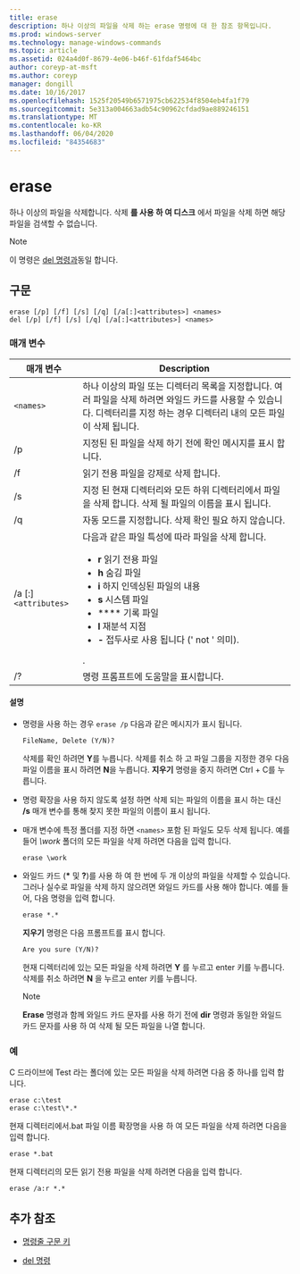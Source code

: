 ```yaml
---
title: erase
description: 하나 이상의 파일을 삭제 하는 erase 명령에 대 한 참조 항목입니다.
ms.prod: windows-server
ms.technology: manage-windows-commands
ms.topic: article
ms.assetid: 024a4d0f-8679-4e06-b46f-61fdaf5464bc
author: coreyp-at-msft
ms.author: coreyp
manager: dongill
ms.date: 10/16/2017
ms.openlocfilehash: 1525f20549b6571975cb622534f8504eb4fa1f79
ms.sourcegitcommit: 5e313a004663adb54c90962cfdad9ae889246151
ms.translationtype: MT
ms.contentlocale: ko-KR
ms.lasthandoff: 06/04/2020
ms.locfileid: "84354683"
---
```

# <a name="erase"></a>erase

하나 이상의 파일을 삭제합니다. 삭제 **를 사용 하 여 디스크** 에서 파일을 삭제 하면 해당 파일을 검색할 수 없습니다.

> [!NOTE]
> 이 명령은 [del 명령과](del.md)동일 합니다.


## <a name="syntax"></a>구문

```
erase [/p] [/f] [/s] [/q] [/a[:]<attributes>] <names>
del [/p] [/f] [/s] [/q] [/a[:]<attributes>] <names>
```

### <a name="parameters"></a>매개 변수

| 매개 변수 | Description |
| --------- | ----------- |
| `<names>` | 하나 이상의 파일 또는 디렉터리 목록을 지정합니다. 여러 파일을 삭제 하려면 와일드 카드를 사용할 수 있습니다. 디렉터리를 지정 하는 경우 디렉터리 내의 모든 파일이 삭제 됩니다. |
| /p | 지정된 된 파일을 삭제 하기 전에 확인 메시지를 표시 합니다. |
| /f | 읽기 전용 파일을 강제로 삭제 합니다. |
| /s | 지정 된 현재 디렉터리와 모든 하위 디렉터리에서 파일을 삭제 합니다. 삭제 될 파일의 이름을 표시 됩니다. |
| /q | 자동 모드를 지정합니다. 삭제 확인 필요 하지 않습니다. |
| /a [:]`<attributes>` | 다음과 같은 파일 특성에 따라 파일을 삭제 합니다.<ul><li>**r** 읽기 전용 파일</li><li>**h** 숨김 파일</li><li>**i** 하지 인덱싱된 파일의 내용</li><li>**s** 시스템 파일</li><li>**** 기록 파일</li><li>**l** 재분석 지점</li><li>**-** 접두사로 사용 됩니다 (' not ' 의미).</li></ul>. |
| /? | 명령 프롬프트에 도움말을 표시합니다. |

#### <a name="remarks"></a>설명

- 명령을 사용 하는 경우 `erase /p` 다음과 같은 메시지가 표시 됩니다.

    `FileName, Delete (Y/N)?`

    삭제를 확인 하려면 **Y**를 누릅니다. 삭제를 취소 하 고 파일 그룹을 지정한 경우 다음 파일 이름을 표시 하려면 **N**을 누릅니다. **지우기** 명령을 중지 하려면 Ctrl + C를 누릅니다.

- 명령 확장을 사용 하지 않도록 설정 하면 삭제 되는 파일의 이름을 표시 하는 대신 **/s** 매개 변수를 통해 찾지 못한 파일의 이름이 표시 됩니다.

- 매개 변수에 특정 폴더를 지정 하면 `<names>` 포함 된 파일도 모두 삭제 됩니다. 예를 들어 *\work* 폴더의 모든 파일을 삭제 하려면 다음을 입력 합니다.

  ```
  erase \work
  ```

- 와일드 카드 (**&#42;** 및 **?**)를 사용 하 여 한 번에 두 개 이상의 파일을 삭제할 수 있습니다. 그러나 실수로 파일을 삭제 하지 않으려면 와일드 카드를 사용 해야 합니다. 예를 들어, 다음 명령을 입력 합니다.

  ```
  erase *.*
  ```

  **지우기** 명령은 다음 프롬프트를 표시 합니다.

  `Are you sure (Y/N)?`

  현재 디렉터리에 있는 모든 파일을 삭제 하려면 **Y** 를 누르고 enter 키를 누릅니다. 삭제를 취소 하려면 **N** 을 누르고 enter 키를 누릅니다.

  > [!NOTE]
  > **Erase** 명령과 함께 와일드 카드 문자를 사용 하기 전에 **dir** 명령과 동일한 와일드 카드 문자를 사용 하 여 삭제 될 모든 파일을 나열 합니다.

### <a name="examples"></a>예

C 드라이브에 Test 라는 폴더에 있는 모든 파일을 삭제 하려면 다음 중 하나를 입력 합니다.

```
erase c:\test
erase c:\test\*.*
```

현재 디렉터리에서.bat 파일 이름 확장명을 사용 하 여 모든 파일을 삭제 하려면 다음을 입력 합니다.

```
erase *.bat
```

현재 디렉터리의 모든 읽기 전용 파일을 삭제 하려면 다음을 입력 합니다.

```
erase /a:r *.*
```

## <a name="additional-references"></a>추가 참조

- [명령줄 구문 키](command-line-syntax-key.md)

- [del 명령](del.md)